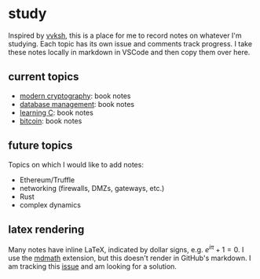 # study

Inspired by [vvksh](https://github.com/vvksh/learning_stuff), this is a place for me to record notes on whatever I'm studying. Each topic has its own issue and comments track progress. I take these notes locally in markdown in VSCode and then copy them over here.

## current topics

- [modern cryptography](https://github.com/rrkane/study/issues/1): book notes
- [database management](https://github.com/rrkane/study/issues/2): book notes
- [learning C](https://github.com/rrkane/study/issues/3): book notes
- [bitcoin](https://github.com/rrkane/study/issues/5): book notes

## future topics

Topics on which I would like to add notes:

- Ethereum/Truffle
- networking (firewalls, DMZs, gateways, etc.)
- Rust
- complex dynamics

## latex rendering

Many notes have inline LaTeX, indicated by dollar signs, e.g. $e^{i\pi} + 1 = 0$. I use the [mdmath](https://github.com/goessner/mdmath) extension, but this doesn't render in GitHub's markdown. I am tracking this [issue](https://github.com/rrkane/study/issues/4) and am looking for a solution.
